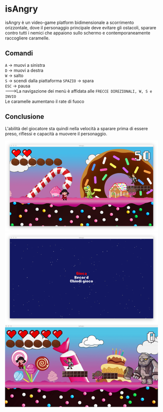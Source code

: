 # isAngry
isAngry è un video-game platform bidimensionale a scorrimento orizzontale, dove il personaggio principale deve evitare gli ostacoli, sparare contro tutti i nemici che appaiono sullo schermo e contemporaneamente raccogliere caramelle.
## Comandi
`A` -> muovi a sinistra<br>
`D` -> muovi a destra<br>
`W` -> salto<br>
`S` -> scendi dalla piattaforma
`SPAZIO` -> spara<br>
`ESC` -> pausa<br>
--->La navigazione dei menù è affidata alle `FRECCE DIREZIONALI, W, S e INVIO`
<br>Le caramelle aumentano il rate di fuoco
## Conclusione
L'abilità del giocatore sta quindi nella velocità a sparare prima di essere preso, riflessi e capacità a muovere il personaggio.

![Game](Assets/Images/Game.png)
![MainWindow](Assets/Images/MainWindow.png)
![isAngry](Assets/Images/isAngry.gif)
